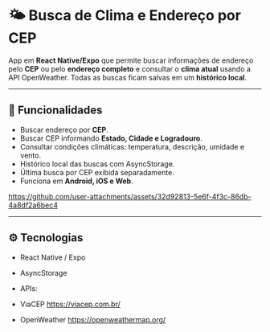 # 🌤️ Busca de Clima e Endereço por CEP

App em **React Native/Expo** que permite buscar informações de endereço pelo **CEP** ou pelo **endereço completo** e consultar o **clima atual** usando a API OpenWeather. Todas as buscas ficam salvas em um **histórico local**.

---

## 🔹 Funcionalidades

- Buscar endereço por **CEP**.  
- Buscar CEP informando **Estado, Cidade e Logradouro**.  
- Consultar condições climáticas: temperatura, descrição, umidade e vento.  
- Histórico local das buscas com AsyncStorage.  
- Última busca por CEP exibida separadamente.  
- Funciona em **Android, iOS e Web**.

https://github.com/user-attachments/assets/32d92813-5e6f-4f3c-86db-4a8df2a6bec4

---

## ⚙️ Tecnologias

- React Native / Expo  
- AsyncStorage  
- APIs: 

- ViaCEP https://viacep.com.br/
- OpenWeather https://openweathermap.org/



